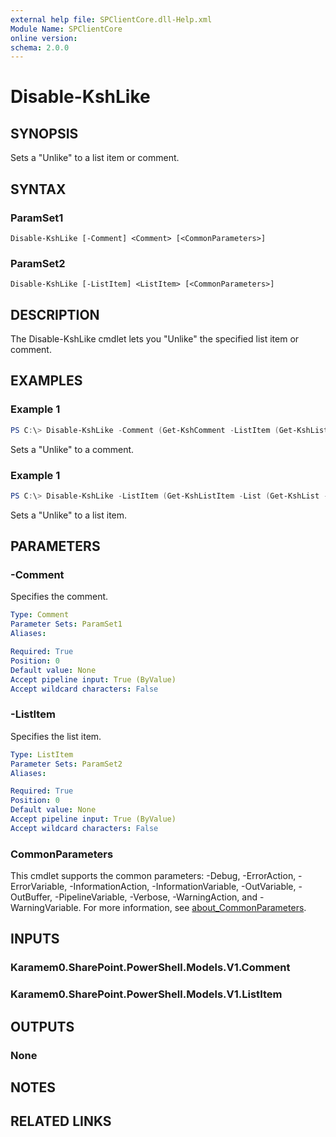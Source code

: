 ```yaml
---
external help file: SPClientCore.dll-Help.xml
Module Name: SPClientCore
online version:
schema: 2.0.0
---
```


# Disable-KshLike

## SYNOPSIS
Sets a "Unlike" to a list item or comment.

## SYNTAX

### ParamSet1
```
Disable-KshLike [-Comment] <Comment> [<CommonParameters>]
```

### ParamSet2
```
Disable-KshLike [-ListItem] <ListItem> [<CommonParameters>]
```

## DESCRIPTION
The Disable-KshLike cmdlet lets you "Unlike" the specified list item or comment.

## EXAMPLES

### Example 1
```powershell
PS C:\> Disable-KshLike -Comment (Get-KshComment -ListItem (Get-KshListItem -List (Get-KshList -ListTitle 'Site Pages') -ItemId 1) -CommentId 1)
```

Sets a "Unlike" to a comment.

### Example 1
```powershell
PS C:\> Disable-KshLike -ListItem (Get-KshListItem -List (Get-KshList -ListTitle 'Site Pages') -ItemId 1)
```

Sets a "Unlike" to a list item.

## PARAMETERS

### -Comment
Specifies the comment.

```yaml
Type: Comment
Parameter Sets: ParamSet1
Aliases:

Required: True
Position: 0
Default value: None
Accept pipeline input: True (ByValue)
Accept wildcard characters: False
```

### -ListItem
Specifies the list item.

```yaml
Type: ListItem
Parameter Sets: ParamSet2
Aliases:

Required: True
Position: 0
Default value: None
Accept pipeline input: True (ByValue)
Accept wildcard characters: False
```

### CommonParameters
This cmdlet supports the common parameters: -Debug, -ErrorAction, -ErrorVariable, -InformationAction, -InformationVariable, -OutVariable, -OutBuffer, -PipelineVariable, -Verbose, -WarningAction, and -WarningVariable. For more information, see [about_CommonParameters](http://go.microsoft.com/fwlink/?LinkID=113216).

## INPUTS

### Karamem0.SharePoint.PowerShell.Models.V1.Comment
### Karamem0.SharePoint.PowerShell.Models.V1.ListItem

## OUTPUTS

### None

## NOTES

## RELATED LINKS
